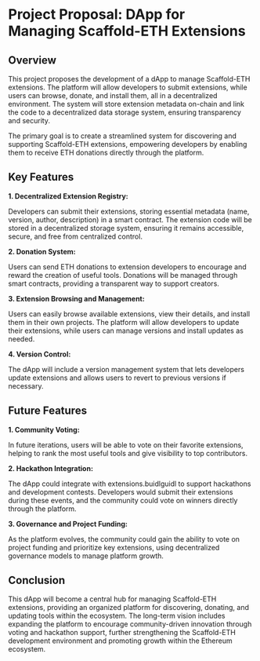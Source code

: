 # Project Proposal: DApp for Managing Scaffold-ETH Extensions

## Overview
This project proposes the development of a dApp to manage Scaffold-ETH extensions. The platform will allow developers to submit extensions, while users can browse, donate, and install them, all in a decentralized environment. The system will store extension metadata on-chain and link the code to a decentralized data storage system, ensuring transparency and security.

The primary goal is to create a streamlined system for discovering and supporting Scaffold-ETH extensions, empowering developers by enabling them to receive ETH donations directly through the platform.

## Key Features
**1. Decentralized Extension Registry:**

Developers can submit their extensions, storing essential metadata (name, version, author, description) in a smart contract.
The extension code will be stored in a decentralized storage system, ensuring it remains accessible, secure, and free from centralized control.

**2. Donation System:**

Users can send ETH donations to extension developers to encourage and reward the creation of useful tools.
Donations will be managed through smart contracts, providing a transparent way to support creators.

**3. Extension Browsing and Management:**

Users can easily browse available extensions, view their details, and install them in their own projects.
The platform will allow developers to update their extensions, while users can manage versions and install updates as needed.

**4. Version Control:**

The dApp will include a version management system that lets developers update extensions and allows users to revert to previous versions if necessary.

## Future Features

**1. Community Voting:**

In future iterations, users will be able to vote on their favorite extensions, helping to rank the most useful tools and give visibility to top contributors.

**2. Hackathon Integration:**

The dApp could integrate with extensions.buidlguidl to support hackathons and development contests. Developers would submit their extensions during these events, and the community could vote on winners directly through the platform.

**3. Governance and Project Funding:**

As the platform evolves, the community could gain the ability to vote on project funding and prioritize key extensions, using decentralized governance models to manage platform growth.

## Conclusion
This dApp will become a central hub for managing Scaffold-ETH extensions, providing an organized platform for discovering, donating, and updating tools within the ecosystem. 
The long-term vision includes expanding the platform to encourage community-driven innovation through voting and hackathon support, further strengthening the Scaffold-ETH development environment and promoting growth within the Ethereum ecosystem.
